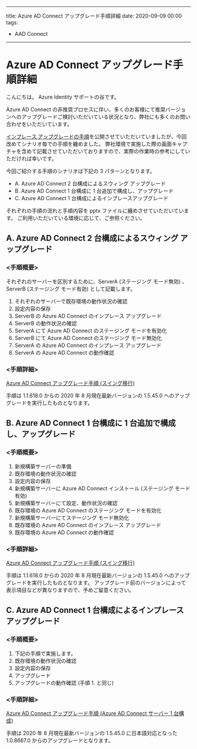 
---
title: Azure AD Connect アップグレード手順詳細
date: 2020-09-09 00:00
tags:
  - AAD Connect
---

# Azure AD Connect アップグレード手順詳細

こんにちは。 Azure Identity サポートの谷です。

Azure AD Connect の非推奨プロセスに伴い、多くのお客様にて推奨バージョンへのアップグレードご検討いただいている状況となり、弊社にも多くのお問い合わせをいただいています。

[インプレース アップグレードの手順](../azure-active-directory-connect/how-to-upgrade.md)を公開させていただいていましたが、今回改めてシナリオ毎での手順を纏めました。
弊社環境で実施した際の画面キャプチャを含めて記載させていただいておりますので、実際の作業時の参考にしていただければ幸いです。


今回ご紹介する手順のシナリオは下記の 3 パターンとなります。

- A. Azure AD Connect 2 台構成によるスウィング アップグレード
- B. Azure AD Connect 1 台構成に 1 台追加で構成し、アップグレード
- C. Azure AD Connect 1 台構成によるインプレースアップグレード


それぞれの手順の流れと手順内容を pptx ファイルに纏めさせていただいています。
ご利用いただいている環境に応じて、ご参照ください。


## A. Azure AD Connect 2 台構成によるスウィング アップグレード

### <手順概要>

それぞれのサーバーを区別するために、ServerA (ステージング モード無効) 、ServerB (ステージング モード有効) として記載します。

1. それぞれのサーバーで既存環境の動作状況の確認
2. 設定内容の保存
3. ServerB の Azure AD Connect のインプレース アップグレード
4. ServerB の動作状況の確認
5. ServerA にて Azure AD Connect のステージング モードを有効化
6. ServerB にて Azure AD Connect のステージング モード無効化
7. ServerA の Azure AD Connect のインプレース アップグレード
8. ServerA の Azure AD Connect の動作確認

### <手順詳細>  

[Azure AD Connect アップグレード手順 (スイング移行)](https://github.com/jpazureid/blog/blob/master/articles/azure-active-directory-connect/how-to-upgrade-details/AADC_Upgrade_A.pptx?raw=true)


手順は 1.1.618.0 からの 2020 年 8 月現在最新バージョンの 1.5.45.0 へのアップグレードを実行したものとなります。



## B. Azure AD Connect 1 台構成に 1 台追加で構成し、アップグレード
### <手順概要>
1. 新規構築サーバーの準備
2. 既存環境の動作状況の確認
3. 設定内容の保存
4. 新規構築サーバーに Azure AD Connect インストール (ステージング モード有効)
5. 新規構築サーバーにて設定、動作状況の確認
6. 既存環境の Azure AD Connect のステージング モードを有効化
7. 新規構築サーバーにてステージング モード無効化
8. 既存環境の Azure AD Connect のインプレース アップグレード
9. 既存環境の Azure AD Connect の動作確認

### <手順詳細>  
[Azure AD Connect アップグレード手順 (スイング移行)](https://github.com/jpazureid/blog/blob/master/articles/azure-active-directory-connect/how-to-upgrade-details/AADC_Upgrade_B.pptx?raw=true)

手順は 1.1.618.0 からの 2020 年 8 月現在最新バージョンの 1.5.45.0 へのアップグレードを実行したものとなります。
アップグレード前のバージョンによって表示項目などが異なりますので、予めご留意ください。


## C. Azure AD Connect 1 台構成によるインプレースアップグレード

### <手順概要>

1. 下記の手順で実施します。
2. 既存環境の動作状況の確認
3. 設定内容の保存
4. アップグレード
5. アップグレードの動作確認 (手順 1. と同じ)

### <手順詳細>  

[Azure AD Connect アップグレード手順 (Azure AD Connect サーバー 1 台構成)](https://github.com/jpazureid/blog/blob/master/articles/azure-active-directory-connect/how-to-upgrade-details/AADC_Upgrade_C.pptx?raw=true)

手順は 2020 年 8 月現在最新バージョンの 1.5.45.0 に日本語対応となった 1.0.8667.0 からのアップグレードとなります。
